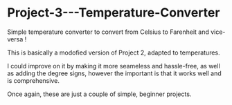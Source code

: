 # Project-3---Temperature-Converter
Simple temperature converter to convert from Celsius to Farenheit and vice-versa !

This is basically a modofied version of Project 2, adapted to temperatures.

I could improve on it by making it more seameless and hassle-free, as well as adding the degree signs, however the important is that it works well and is comprehensive. 

Once again, these are just a couple of simple, beginner projects. 
